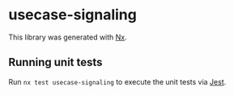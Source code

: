 # usecase-signaling

This library was generated with [Nx](https://nx.dev).

## Running unit tests

Run `nx test usecase-signaling` to execute the unit tests via [Jest](https://jestjs.io).
